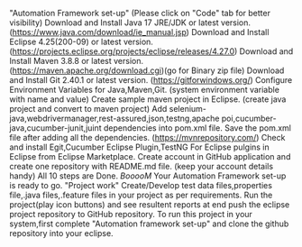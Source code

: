 "Automation Framework set-up" (Please click on "Code" tab for better visibility)
Download and Install Java 17 JRE/JDK or latest version.       (https://www.java.com/download/ie_manual.jsp)
Download and Install Eclipse 4.25(200-09) or latest version.  (https://projects.eclipse.org/projects/eclipse/releases/4.27.0)
Download and Install Maven 3.8.8 or latest version.           (https://maven.apache.org/download.cgi)(go for Binary zip file)
Download and Install Git 2.40.1 or latest version.            (https://gitforwindows.org/)
Configure Environment Variables for Java,Maven,Git.           (system environment variable with name and value)
Create sample maven project in Eclipse.                       (create java project and convert to maven project)
Add selenium-java,webdrivermanager,rest-assured,json,testng,apache poi,cucumber-java,cucumber-junit,juint dependencies into pom.xml file.
Save the pom.xml file after adding all the dependencies.      (https://mvnrepository.com/)
Check and install Egit,Cucumber Eclipse Plugin,TestNG For Eclipse pulgins in Eclipse from Eclipse Marketplace.
Create account in GitHub application and create one repository with README.md file. (keep your account details handy) 
All 10 steps are Done. *BooooM* Your Automation Framework set-up is ready to go.
"Project work"
Create/Develop test data files,properties file,.java files,.feature files in your project as per requirements.
Run the project(play icon buttons) and see resultent reports at end push the eclipse project repository to GitHub repository. 
To run this project in your system,first complete "Automation framework set-up" and clone the github repository into your eclipse. 
